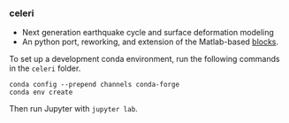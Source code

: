 ### celeri
- Next generation earthquake cycle and surface deformation modeling
- An python port, reworking, and extension of the Matlab-based [blocks](https://github.com/jploveless/Blocks).

To set up a development conda environment, run the following commands in the `celeri` folder.
```
conda config --prepend channels conda-forge
conda env create
```

Then run Jupyter with `jupyter lab`.

